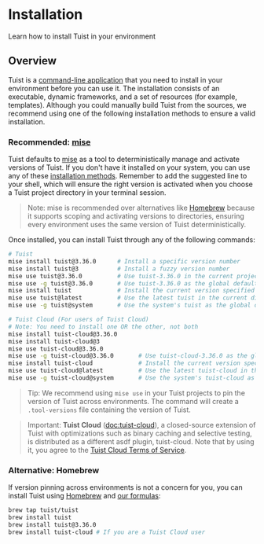# Installation

Learn how to install Tuist in your environment

## Overview

Tuist is a [command-line application](https://en.wikipedia.org/wiki/Command-line_interface) that you need to install in your environment before you can use it. The installation consists of an executable, dynamic frameworks, and a set of resources (for example, templates). Although you could manually build Tuist from the sources, we recommend using one of the following installation methods to ensure a valid installation.

### Recommended: [mise](https://github.com/jdx/mise)

Tuist defaults to [mise](https://github.com/jdx/mise) as a tool to deterministically manage and activate versions of Tuist.
If you don't have it installed on your system,
you can use any of these [installation methods](https://mise.jdx.dev/getting-started.html).
Remember to add the suggested line to your shell, which will ensure the right version is activated when you choose a Tuist project directory in your terminal session.

> Note: mise is recommended over alternatives like [Homebrew](https://brew.sh) because it supports scoping and activating versions to directories, ensuring every environment uses the same version of Tuist deterministically.

Once installed, you can install Tuist through any of the following commands:


```bash
# Tuist
mise install tuist@3.36.0      # Install a specific version number
mise install tuist@3           # Install a fuzzy version number
mise use tuist@3.36.0          # Use tuist-3.36.0 in the current project
mise use -g tuist@3.36.0       # Use tuist-3.36.0 as the global default
mise install tuist             # Install the current version specified in .tool-versions/.mise.toml
mise use tuist@latest          # Use the latest tuist in the current directory
mise use -g tuist@system       # Use the system's tuist as the global default

# Tuist Cloud (For users of Tuist Cloud)
# Note: You need to install one OR the other, not both
mise install tuist-cloud@3.36.0
mise install tuist-cloud@3
mise use tuist-cloud@3.36.0   
mise use -g tuist-cloud@3.36.0       # Use tuist-cloud-3.36.0 as the global default
mise install tuist-cloud             # Install the current version specified in .tool-versions/.mise.toml
mise use tuist-cloud@latest          # Use the latest tuist-cloud in the current directory
mise use -g tuist-cloud@system       # Use the system's tuist-cloud as the global default
```

> Tip: We recommend using `mise use` in your Tuist projects to pin the version of Tuist across environments. The command will create a `.tool-versions` file containing the version of Tuist.

> Important: **Tuist Cloud** (<doc:tuist-cloud>), a closed-source extension of Tuist with optimizations such as binary caching and selective testing, is distributed as a different asdf plugin, tuist-cloud. Note that by using it, you agree to the [Tuist Cloud Terms of Service](https://tuist.io/terms/).

### Alternative: Homebrew

If version pinning across environments is not a concern for you,
you can install Tuist using [Homebrew](https://brew.sh) and [our formulas](https://github.com/tuist/homebrew-tuist):

```bash
brew tap tuist/tuist
brew install tuist
brew install tuist@3.36.0
brew install tuist-cloud # If you are a Tuist Cloud user
```

